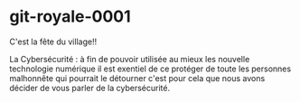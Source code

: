 # git-royale-0001

C'est la fête du village!! 

La Cybersécurité : à fin de pouvoir utilisée au mieux les nouvelle technologie numérique il est exentiel de ce protéger de toute les personnes malhonnête qui pourrait le détourner c'est pour cela que nous avons décider de vous parler de la cybersécurité.

